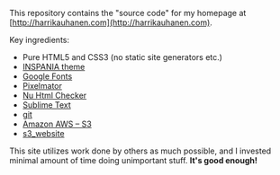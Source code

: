 This repository contains the "source code" for my homepage at [http://harrikauhanen.com](http://harrikauhanen.com).

Key ingredients:

  * Pure HTML5 and CSS3 (no static site generators etc.)
  * [INSPANIA theme](https://wrapbootstrap.com/theme/inspinia-responsive-admin-theme-WB0R5L90S)
  * [Google Fonts](https://www.google.com/fonts)
  * [Pixelmator](http://www.pixelmator.com/mac/)
  * [Nu Html Checker](https://validator.w3.org/nu/)
  * [Sublime Text](http://www.sublimetext.com/)
  * [git](https://git-scm.com/)
  * [Amazon AWS – S3](http://aws.amazon.com/s3/)
  * [s3_website](https://github.com/laurilehmijoki/s3_website)

This site utilizes work done by others as much possible, and I invested minimal amount of time doing unimportant stuff. <strong>It's good enough!</strong>